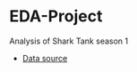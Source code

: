 # EDA-Project
Analysis of Shark Tank season 1

* [Data source](https://raw.githubusercontent.com/Stcs123/EDA-Project/main/Data/EDA_Shark_Tank_India.xlsx%20-%20Sheet1.csv)
